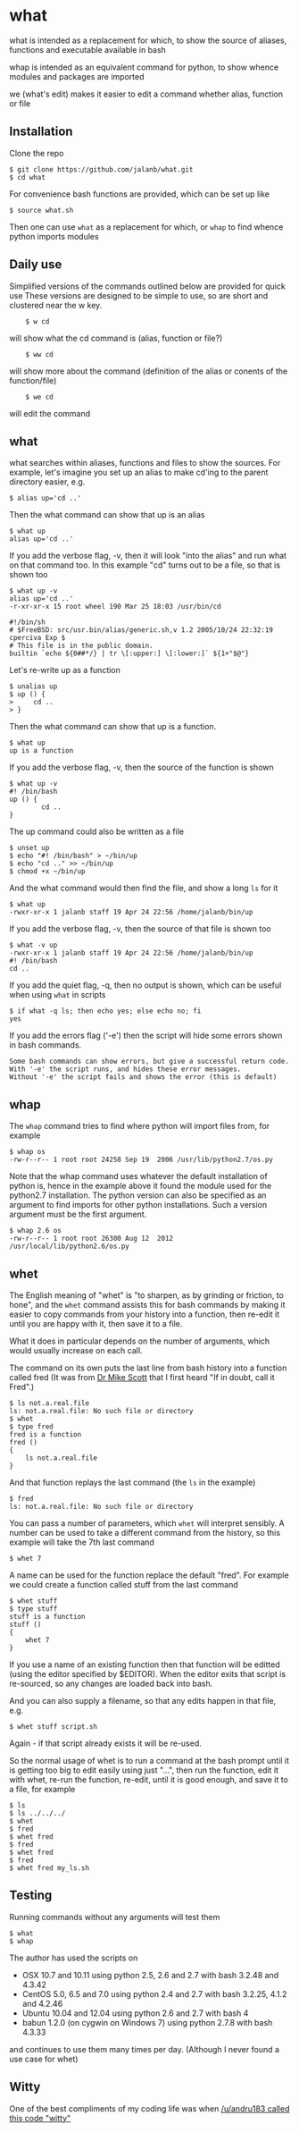 what
====

what is intended as a replacement for which, to show the source of aliases, functions and executable available in bash

whap is intended as an equivalent command for python, to show whence modules and packages are imported

we (what's edit) makes it easier to edit a command whether alias, function or file

Installation
------------

Clone the repo

    $ git clone https://github.com/jalanb/what.git
    $ cd what

For convenience bash functions are provided, which can be set up like

    $ source what.sh

Then one can use `what` as a replacement for which, or `whap` to find whence python imports modules

Daily use
---------

Simplified versions of the commands outlined below are provided for quick use
 These versions are designed to be simple to use, so are short and clustered near the w key.
    
```shell
	$ w cd
```
  will show what the cd command is (alias, function or file?)
 
```shell
	$ ww cd
```
  will show more about the command (definition of the alias or conents of the function/file)

```shell
	$ we cd
```
  will edit the command

what
----

what searches within aliases, functions and files to show the sources. For example, let's imagine you set up an alias to make cd'ing to the parent directory easier, e.g.

	$ alias up='cd ..'

Then the what command can show that up is an alias

	$ what up
	alias up='cd ..'

If you add the verbose flag, -v, then it will look "into the alias" and run what on that command too. In this example "cd" turns out to be a file, so that is shown too

	$ what up -v
	alias up='cd ..'
	-r-xr-xr-x 15 root wheel 190 Mar 25 18:03 /usr/bin/cd

	#!/bin/sh
	# $FreeBSD: src/usr.bin/alias/generic.sh,v 1.2 2005/10/24 22:32:19 cperciva Exp $
	# This file is in the public domain.
	builtin `echo ${0##*/} | tr \[:upper:] \[:lower:]` ${1+"$@"}

Let's re-write up as a function

	$ unalias up
	$ up () {
	>     cd ..
	> }

Then the what command can show that up is a function.

	$ what up
	up is a function

If you add the verbose flag, -v, then the source of the function is shown

	$ what up -v
	#! /bin/bash
	up () {
		    cd ..
	}

The up command could also be written as a file

	$ unset up
	$ echo "#! /bin/bash" > ~/bin/up
	$ echo "cd .." >> ~/bin/up
	$ chmod +x ~/bin/up

And the what command would then find the file, and show a long `ls` for it

	$ what up
	-rwxr-xr-x 1 jalanb staff 19 Apr 24 22:56 /home/jalanb/bin/up

If you add the verbose flag, -v, then the source of that file is shown too

	$ what -v up
	-rwxr-xr-x 1 jalanb staff 19 Apr 24 22:56 /home/jalanb/bin/up
	#! /bin/bash
	cd ..

If you add the quiet flag, -q, then no output is shown, which can be useful when using `what` in scripts

	$ if what -q ls; then echo yes; else echo no; fi
	yes

If you add the errors flag ('-e') then the script will hide some errors shown in bash commands.

	Some bash commands can show errors, but give a successful return code.
	With '-e' the script runs, and hides these error messages.
	Without '-e' the script fails and shows the error (this is default)

whap
----

The `whap` command tries to find where python will import files from, for example

	$ whap os
	-rw-r--r-- 1 root root 24258 Sep 19  2006 /usr/lib/python2.7/os.py

Note that the whap command uses whatever the default installation of python is, hence in the example above it found the module used for the python2.7 installation. The python version can also be specified as an argument to find imports for other python installations. Such a version argument must be the first argument.

	$ whap 2.6 os
	-rw-r--r-- 1 root root 26300 Aug 12  2012 /usr/local/lib/python2.6/os.py

whet
----

The English meaning of "whet" is "to sharpen, as by grinding or friction, to hone", and the `whet` command assists this for bash commands by making it easier to copy commands from your history into a function, then re-edit it until you are happy with it, then save it to a file.
	
What it does in particular depends on the number of arguments, which would usually increase on each call.

The command on its own puts the last line from bash history into a function called fred (It was from [Dr Mike Scott](http://www.computing.dcu.ie/~mike/mike.html) that I first heard "If in doubt, call it Fred".)

	$ ls not.a.real.file
	ls: not.a.real.file: No such file or directory
	$ whet
	$ type fred
	fred is a function
	fred ()
	{
		ls not.a.real.file
	}

And that function replays the last command (the `ls` in the example)

	$ fred
	ls: not.a.real.file: No such file or directory
	
You can pass a number of parameters, which `whet` will interpret sensibly. A number can be used to take a different command from the history, so this example will take the 7th last command

	$ whet 7

A name can be used for the function replace the default "fred". For example we could create a function called stuff from the last command

	$ whet stuff
	$ type stuff
	stuff is a function
	stuff ()
	{
		whet 7
	}

If you use a name of an existing function then that function will be editted (using the editor specified by $EDITOR). When the editor exits that script is re-sourced, so any changes are loaded back into bash.

And you can also supply a filename, so that any edits happen in that file, e.g.

	$ whet stuff script.sh

Again - if that script already exists it will be re-used.

So the normal usage of whet is to run a command at the bash prompt until it is getting too big to edit easily using just "<up><left><left><left>...", then run the function, edit it with whet, re-run the function, re-edit, until it is good enough, and save it to a file, for example

	$ ls
	$ ls ../../../
	$ whet 
	$ fred
	$ whet fred
	$ fred
	$ whet fred
	$ fred
	$ whet fred my_ls.sh

Testing
-------

Running commands without any arguments will test them

	$ what
	$ whap

The author has used the scripts on
* OSX 10.7 and 10.11 using python 2.5, 2.6 and 2.7 with bash 3.2.48 and 4.3.42
* CentOS 5.0, 6.5 and 7.0 using python 2.4 and 2.7 with bash 3.2.25, 4.1.2 and 4.2.46
* Ubuntu 10.04 and 12.04 using python 2.6 and 2.7 with bash 4
* babun 1.2.0 (on cygwin on Windows 7) using python 2.7.8 with bash 4.3.33 

and continues to use them many times per day. (Although I never found a use case for whet)

Witty
-----
One of the best compliments of my coding life was when [/u/andru183 called this code "witty"](https://www.reddit.com/r/commandline/comments/2kq8oa/the_most_productive_function_i_have_written/clo0gh2/)
